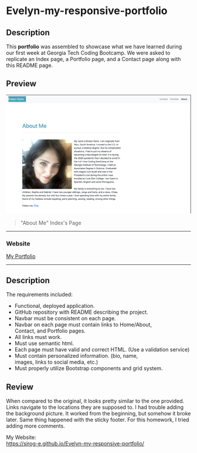 # Evelyn-my-responsive-portfolio

## Description



This **portfolio** was assembled to showcase what we have learned during our first week at Georgia Tech Coding Bootcamp. 
We were asked to replicate an Index page, a Portfolio page, and a Contact page along with this README page.

## Preview

![Project Image](./content/images/Preview.png)

> "About Me" Index's Page

---

### Website

[My Portfolio](https://sirog-e.github.io/Evelyn-my-responsive-portfolio/)



---

## Description

The requirements included:
* Functional, deployed application.
* GitHub repository with README describing the project.
* Navbar must be consistent on each page.
* Navbar on each page must contain links to Home/About,    
  Contact, and Portfolio pages.
* All links must work.
* Must use semantic html.
* Each page must have valid and correct HTML. (Use a validation 
  service)
* Must contain personalized information. (bio, name,  
  images, links to social media, etc.)
* Must properly utilize Bootstrap components and grid system.

## Review

When compared to the original, it looks pretty similar to the one provided. Links navigate to the locations they are supposed to. I had trouble adding the background picture. It worked from the beginning, but somehow it broke later. Same thing happened with the sticky footer. For this homework, I tried adding more comments. 

My Website: <br> https://sirog-e.github.io/Evelyn-my-responsive-portfolio/
